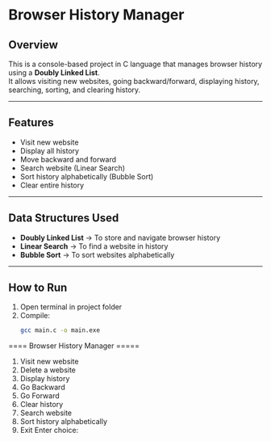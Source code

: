 # Browser History Manager

## Overview
This is a console-based project in C language that manages browser history using a **Doubly Linked List**.  
It allows visiting new websites, going backward/forward, displaying history, searching, sorting, and clearing history.

---

## Features
- Visit new website  
- Display all history  
- Move backward and forward  
- Search website (Linear Search)  
- Sort history alphabetically (Bubble Sort)  
- Clear entire history  

---

## Data Structures Used
- **Doubly Linked List** → To store and navigate browser history  
- **Linear Search** → To find a website in history  
- **Bubble Sort** → To sort websites alphabetically  

---

## How to Run
1. Open terminal in project folder  
2. Compile:
   ```bash
   gcc main.c -o main.exe
==== Browser History Manager =====
1. Visit new website
2. Delete a website
3. Display history
4. Go Backward
5. Go Forward
6. Clear history
7. Search website
8. Sort history alphabetically
9. Exit
Enter choice:
